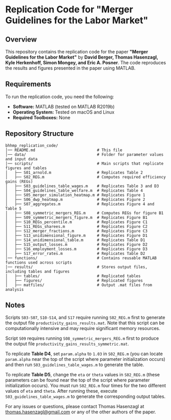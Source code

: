 # Replication Code for "Merger Guidelines for the Labor Market"

## Overview

This repository contains the replication code for the paper **"Merger Guidelines for the Labor Market"** by **David Berger, Thomas Hasenzagl, Kyle Herkenhoff, Simon Mongey, and Eric A. Posner**. The code reproduces the results and figures presented in the paper using MATLAB.

## Requirements

To run the replication code, you need the following:

- **Software:** MATLAB (tested on MATLAB R2019b)
- **Operating System:** Tested on macOS and Linux
- **Required Toolboxes:** None

## Repository Structure

```plaintext
bhhmp_replication_code/
│── README.md                           # This file
│── data/                               # Folder for parameter values and input data
│── scripts/                            # Main scripts that replicate figures and tables
│   ├── S01_arnold.m                    # Replicates Table 2
│   ├── S02_REG.m                       # Computes required efficiency gains (REGs)
│   ├── S03_guidelines_table_wages.m    # Replicates Table 3 and D3
│   ├── S04_guidelines_table_welfare.m  # Replicates Table 4
│   ├── S05_merger_simulation_heatmap.m # Replicates Figure 1
│   ├── S06_dwp_heatmap.m               # Replicates Figure 2
│   ├── S07_aggregates.m                # Replicates Figure 4 and Table 5
│   ├── S08_symmetric_mergers_REG.m     # Computes REGs for figure B1
│   ├── S09_symmetric_mergers_figure.m  # Replicates Figure B1
│   ├── S10_REGs_percentile.m           # Replicates Figure C1
│   ├── S11_REGs_sharees.m              # Replicates Figure C2
│   ├── S12_merger_fractions.m          # Replicates Figure C3
│   ├── S13_unidimensional_figure.m     # Replicates Figure D1
│   ├── S14_unidimensional_table.m      # Replicates Table D1
│   ├── S15_output_losses.m             # Replicates Figure D2
│   ├── S16_employment_losses.m         # Replicates Figure D3
│   ├── S17_error_rates.m               # Replicates Table D2
│── functions/                          # Contains reusable MATLAB functions used across scripts
│── results/                            # Stores output files, including tables and figures
│   ├── tables/                         # Replicated tables
│   ├── figures/                        # Replicated figures
│   ├── matfiles/                       # Output .mat files from analysis
```
## Notes

Scripts `S03-S07`, `S10-S14`, and `S17` require running `S02_REG.m` first to generate the output file `productivity_gains_results.mat`. Note that this script can be computationally intensive and may require significant memory resources.

Script `S09` requires running `S08_symmetric_mergers_REG.m` first to produce the output file `productivity_gains_results_symmetric.mat`.

To replicate **Table D4**, set `param.alpha` to `1.03` in `S02_REG.m` (you can locate `param.alpha` near the top of the script where parameter initialization occurs) and then run `S03_guidelines_table_wages.m` to generate the table.

To replicate **Table D5**, change the `eta` or `theta` values in `S02_REG.m` (these parameters can be found near the top of the script where parameter initialization occurs). You must run `S02_REG.m` four times for the two different values of `eta` and `theta`. After running these, execute `S03_guidelines_table_wages.m` to generate the corresponding output tables.

For any issues or questions, please contact Thomas Hasenzagl at thomas.hasenzagl@gmail.com or any of the other authors of the paper.
